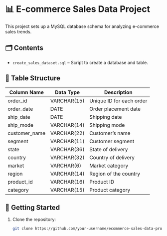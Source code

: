 # 📊 E-commerce Sales Data Project

This project sets up a MySQL database schema for analyzing e-commerce sales trends.

## 🗂️ Contents

- `create_sales_dataset.sql` – Script to create a database and table.

## 🧠 Table Structure

| Column Name   | Data Type      | Description                      |
|---------------|----------------|----------------------------------|
| order_id      | VARCHAR(15)    | Unique ID for each order         |
| order_date    | DATE           | Order placement date             |
| ship_date     | DATE           | Shipping date                    |
| ship_mode     | VARCHAR(14)    | Shipping mode                    |
| customer_name | VARCHAR(22)    | Customer’s name                  |
| segment       | VARCHAR(11)    | Customer segment                 |
| state         | VARCHAR(36)    | State of delivery                |
| country       | VARCHAR(32)    | Country of delivery              |
| market        | VARCHAR(6)     | Market category                  |
| region        | VARCHAR(14)    | Region of the country            |
| product_id    | VARCHAR(16)    | Product ID                       |
| category      | VARCHAR(15)    | Product category                 |

## 🚀 Getting Started

1. Clone the repository:
   ```bash
   git clone https://github.com/your-username/ecommerce-sales-data-project.git
